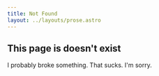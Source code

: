 ```yaml
---
title: Not Found
layout: ../layouts/prose.astro
---
```


## This page is doesn't exist

I probably broke something. That sucks. I'm sorry.
